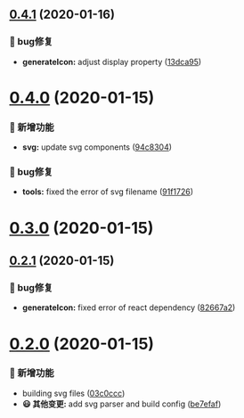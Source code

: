## [0.4.1](https://github.com/fedlinker/font-awesome/compare/v0.4.0...v0.4.1) (2020-01-16)


### 🐛 bug修复

* **generateIcon:** adjust display property ([13dca95](https://github.com/fedlinker/font-awesome/commit/13dca95f608d8e3dd3fdefe70d8de1682316049d))



# [0.4.0](https://github.com/fedlinker/font-awesome/compare/v0.3.0...v0.4.0) (2020-01-15)


### 🎊 新增功能

* **svg:** update svg components ([94c8304](https://github.com/fedlinker/font-awesome/commit/94c8304eea822b415bd69691d6ab704af752113e))


### 🐛 bug修复

* **tools:** fixed the error of svg filename ([91f1726](https://github.com/fedlinker/font-awesome/commit/91f1726423018a58c770602b923a75b296da44db))



# [0.3.0](https://github.com/fedlinker/font-awesome/compare/v0.2.1...v0.3.0) (2020-01-15)



## [0.2.1](https://github.com/fedlinker/font-awesome/compare/v0.2.0...v0.2.1) (2020-01-15)


### 🐛 bug修复

* **generateIcon:** fixed error of react dependency ([82667a2](https://github.com/fedlinker/font-awesome/commit/82667a2e10a0eebe5f4986b8a6ba796f1fa755ac))



# [0.2.0](https://github.com/fedlinker/font-awesome/compare/be7efaf27c572ae9b3e8a406a9f8c681dcb6afe6...v0.2.0) (2020-01-15)


### 🎊 新增功能

* building svg files ([03c0ccc](https://github.com/fedlinker/font-awesome/commit/03c0ccc3f579df0962b5dae10b39f9fb7c37417f))
* **😃 其他变更:** add svg parser and build config ([be7efaf](https://github.com/fedlinker/font-awesome/commit/be7efaf27c572ae9b3e8a406a9f8c681dcb6afe6))



